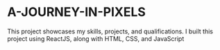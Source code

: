 # A-JOURNEY-IN-PIXELS
This project showcases my skills, projects, and qualifications. I built this project using ReactJS, along with HTML, CSS, and JavaScript
